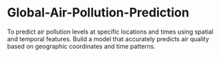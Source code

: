 # Global-Air-Pollution-Prediction
To predict air pollution levels at specific locations and times using spatial and temporal features. Build a model that accurately predicts air quality based on geographic coordinates and time patterns.
